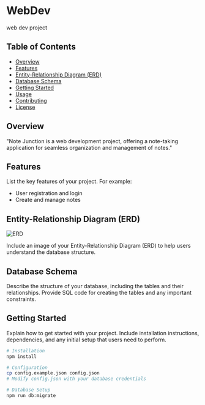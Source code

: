 # WebDev
web dev project

## Table of Contents

- [Overview](#overview)
- [Features](#features)
- [Entity-Relationship Diagram (ERD)](#entity-relationship-diagram-erd)
- [Database Schema](#database-schema)
- [Getting Started](#getting-started)
- [Usage](#usage)
- [Contributing](#contributing)
- [License](#license)

## Overview

"Note Junction is a web development project, offering a note-taking application for seamless organization and management of notes."

## Features

List the key features of your project. For example:
- User registration and login
- Create and manage notes

## Entity-Relationship Diagram (ERD)

![ERD](images/image1)

Include an image of your Entity-Relationship Diagram (ERD) to help users understand the database structure.

## Database Schema

Describe the structure of your database, including the tables and their relationships. Provide SQL code for creating the tables and any important constraints.

## Getting Started

Explain how to get started with your project. Include installation instructions, dependencies, and any initial setup that users need to perform.

```bash
# Installation
npm install

# Configuration
cp config.example.json config.json
# Modify config.json with your database credentials

# Database Setup
npm run db:migrate
